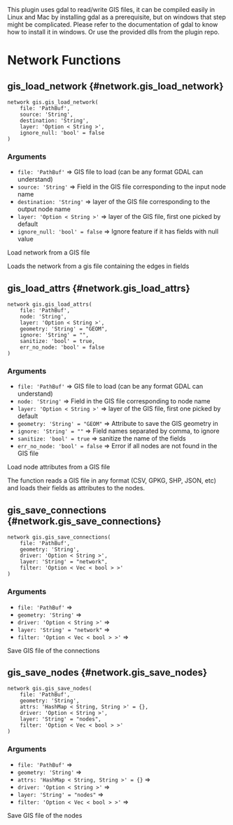 <div class="warning">
This plugin uses gdal to read/write GIS files, it can be compiled easily in Linux and Mac by installing gdal as a prerequisite, but on windows that step might be complicated. Please refer to the documentation of gdal to know how to install it in windows. Or use the provided dlls from the plugin repo.
</div>

# Network Functions
## gis_load_network {#network.gis_load_network}
```sig
network gis.gis_load_network(
    file: 'PathBuf',
    source: 'String',
    destination: 'String',
    layer: 'Option < String >',
    ignore_null: 'bool' = false
)
```

### Arguments
- `file: 'PathBuf'` => GIS file to load (can be any format GDAL can understand)
- `source: 'String'` => Field in the GIS file corresponding to the input node name
- `destination: 'String'` => layer of the GIS file corresponding to the output node name
- `layer: 'Option < String >'` => layer of the GIS file, first one picked by default
- `ignore_null: 'bool' = false` => Ignore feature if it has fields with null value

Load network from a GIS file

Loads the network from a gis file containing the edges in fields
## gis_load_attrs {#network.gis_load_attrs}
```sig
network gis.gis_load_attrs(
    file: 'PathBuf',
    node: 'String',
    layer: 'Option < String >',
    geometry: 'String' = "GEOM",
    ignore: 'String' = "",
    sanitize: 'bool' = true,
    err_no_node: 'bool' = false
)
```

### Arguments
- `file: 'PathBuf'` => GIS file to load (can be any format GDAL can understand)
- `node: 'String'` => Field in the GIS file corresponding to node name
- `layer: 'Option < String >'` => layer of the GIS file, first one picked by default
- `geometry: 'String' = "GEOM"` => Attribute to save the GIS geometry in
- `ignore: 'String' = ""` => Field names separated by comma, to ignore
- `sanitize: 'bool' = true` => sanitize the name of the fields
- `err_no_node: 'bool' = false` => Error if all nodes are not found in the GIS file

Load node attributes from a GIS file

The function reads a GIS file in any format (CSV, GPKG, SHP,
JSON, etc) and loads their fields as attributes to the nodes.
## gis_save_connections {#network.gis_save_connections}
```sig
network gis.gis_save_connections(
    file: 'PathBuf',
    geometry: 'String',
    driver: 'Option < String >',
    layer: 'String' = "network",
    filter: 'Option < Vec < bool > >'
)
```

### Arguments
- `file: 'PathBuf'` => 
- `geometry: 'String'` => 
- `driver: 'Option < String >'` => 
- `layer: 'String' = "network"` => 
- `filter: 'Option < Vec < bool > >'` => 

Save GIS file of the connections
## gis_save_nodes {#network.gis_save_nodes}
```sig
network gis.gis_save_nodes(
    file: 'PathBuf',
    geometry: 'String',
    attrs: 'HashMap < String, String >' = {},
    driver: 'Option < String >',
    layer: 'String' = "nodes",
    filter: 'Option < Vec < bool > >'
)
```

### Arguments
- `file: 'PathBuf'` => 
- `geometry: 'String'` => 
- `attrs: 'HashMap < String, String >' = {}` => 
- `driver: 'Option < String >'` => 
- `layer: 'String' = "nodes"` => 
- `filter: 'Option < Vec < bool > >'` => 

Save GIS file of the nodes
